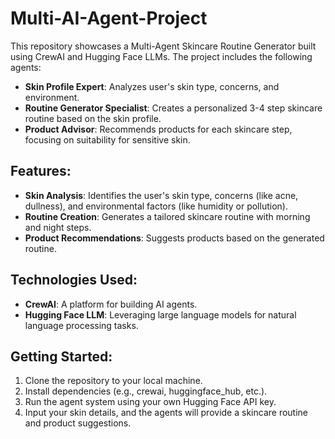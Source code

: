 # Multi-AI-Agent-Project

This repository showcases a Multi-Agent Skincare Routine Generator built using CrewAI and Hugging Face LLMs. The project includes the following agents:

- **Skin Profile Expert**: Analyzes user's skin type, concerns, and environment.
- **Routine Generator Specialist**: Creates a personalized 3-4 step skincare routine based on the skin profile.
- **Product Advisor**: Recommends products for each skincare step, focusing on suitability for sensitive skin.

## Features:

- **Skin Analysis**: Identifies the user's skin type, concerns (like acne, dullness), and environmental factors (like humidity or pollution).
- **Routine Creation**: Generates a tailored skincare routine with morning and night steps.
- **Product Recommendations**: Suggests products based on the generated routine.

## Technologies Used:

- **CrewAI**: A platform for building AI agents.
- **Hugging Face LLM**: Leveraging large language models for natural language processing tasks.

## Getting Started:

1. Clone the repository to your local machine.
2. Install dependencies (e.g., crewai, huggingface_hub, etc.).
3. Run the agent system using your own Hugging Face API key.
4. Input your skin details, and the agents will provide a skincare routine and product suggestions.






